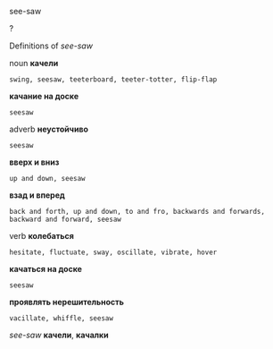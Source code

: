 see-saw

?


Definitions of _see-saw_

noun
**качели**

    swing, seesaw, teeterboard, teeter-totter, flip-flap
**качание на доске**

    seesaw

adverb
**неустойчиво**

    seesaw
**вверх и вниз**

    up and down, seesaw
**взад и вперед**

    back and forth, up and down, to and fro, backwards and forwards, backward and forward, seesaw

verb
**колебаться**

    hesitate, fluctuate, sway, oscillate, vibrate, hover
**качаться на доске**

    seesaw
**проявлять нерешительность**

    vacillate, whiffle, seesaw

_see-saw_
**качели**, **качалки**